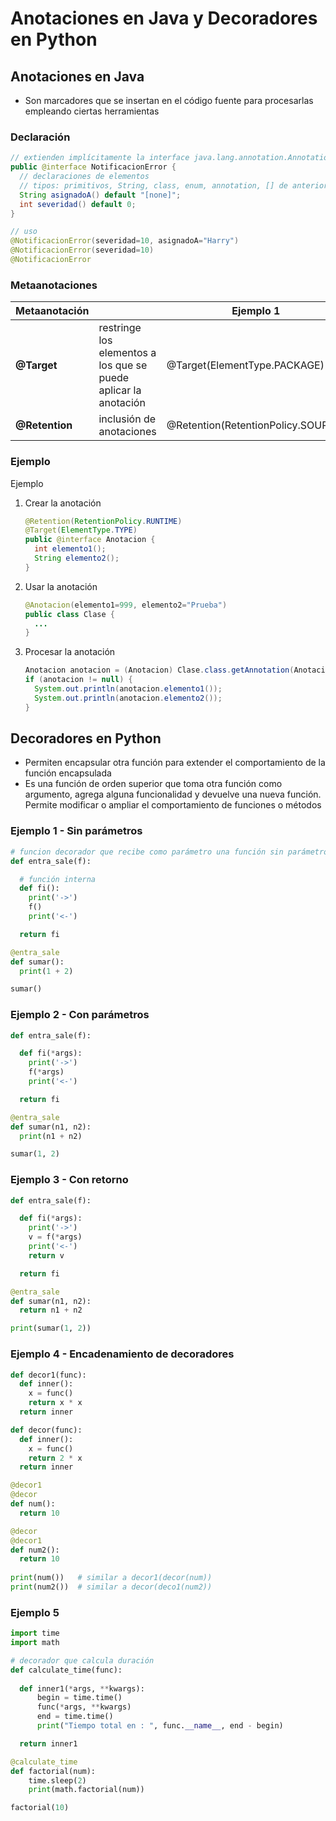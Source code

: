 # Anotaciones en Java y Decoradores en Python

## Anotaciones en Java

* Son marcadores que se insertan en el código fuente para procesarlas empleando ciertas herramientas

### Declaración

```java
// extienden implícitamente la interface java.lang.annotation.Annotation
public @interface NotificacionError {
  // declaraciones de elementos
  // tipos: primitivos, String, class, enum, annotation, [] de anteriores
  String asignadoA() default "[none]";
  int severidad() default 0;
}

// uso
@NotificacionError(severidad=10, asignadoA="Harry")
@NotificacionError(severidad=10)
@NotificacionError
```

### Metaanotaciones

| Metaanotación |  | Ejemplo 1 | Ejemplo 2 | Ejemplo 3 |
| -- | -- | -- | -- | -- |
| **@Target** | restringe los elementos a los que se puede aplicar la anotación | @Target(ElementType.PACKAGE) | @Target({ElementType.METHOD, ElementType.CONSTRUCTOR}) | |
| **@Retention** | inclusión de anotaciones | @Retention(RetentionPolicy.SOURCE) | @Retention(RetentionPolicy.CLASS)  | @Retention(RetentionPolicy.RUNTIME) |

### Ejemplo

Ejemplo

1. Crear la anotación

    ```java
    @Retention(RetentionPolicy.RUNTIME)
    @Target(ElementType.TYPE)
    public @interface Anotacion {
      int elemento1();
      String elemento2();
    }
    ```

1. Usar la anotación

    ```java
    @Anotacion(elemento1=999, elemento2="Prueba")
    public class Clase {
      ...
    }
    ```

1. Procesar la anotación

    ```java
    Anotacion anotacion = (Anotacion) Clase.class.getAnnotation(Anotacion.class);
    if (anotacion != null) {
      System.out.println(anotacion.elemento1());
      System.out.println(anotacion.elemento2());
    }
    ```

## Decoradores en Python

* Permiten encapsular otra función para extender el comportamiento de la función encapsulada
* Es una función de orden superior que toma otra función como argumento, agrega alguna funcionalidad y devuelve una nueva función. Permite modificar o ampliar el comportamiento de funciones o métodos

### Ejemplo 1 - Sin parámetros

```py
# funcion decorador que recibe como parámetro una función sin parámetros
def entra_sale(f):

  # función interna
  def fi():
    print('->')
    f()
    print('<-')

  return fi

@entra_sale
def sumar():
  print(1 + 2)

sumar()
```

### Ejemplo 2 - Con parámetros

```py
def entra_sale(f):

  def fi(*args):
    print('->')
    f(*args)
    print('<-')

  return fi

@entra_sale
def sumar(n1, n2):
  print(n1 + n2)

sumar(1, 2)
```

### Ejemplo 3 - Con retorno

```py
def entra_sale(f):

  def fi(*args):
    print('->')
    v = f(*args)
    print('<-')
    return v

  return fi

@entra_sale
def sumar(n1, n2):
  return n1 + n2

print(sumar(1, 2))
```

### Ejemplo 4 - Encadenamiento de decoradores

```py
def decor1(func): 
  def inner(): 
    x = func() 
    return x * x 
  return inner 

def decor(func): 
  def inner(): 
    x = func() 
    return 2 * x 
  return inner 

@decor1
@decor
def num(): 
  return 10

@decor
@decor1
def num2():
  return 10
  
print(num())   # similar a decor1(decor(num))
print(num2())  # similar a decor(deco1(num2))
```

### Ejemplo 5

```py
import time
import math

# decorador que calcula duración
def calculate_time(func):
    
  def inner1(*args, **kwargs):
      begin = time.time()
      func(*args, **kwargs)
      end = time.time()
      print("Tiempo total en : ", func.__name__, end - begin)

  return inner1

@calculate_time
def factorial(num):
    time.sleep(2)
    print(math.factorial(num))

factorial(10)
```
